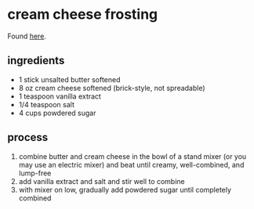 # cream cheese frosting

Found [here](https://sugarspunrun.com/cream-cheese-frosting/#recipe).

## ingredients
- 1 stick unsalted butter softened
- 8 oz cream cheese softened (brick-style, not spreadable)
- 1 teaspoon vanilla extract
- 1/4 teaspoon salt
- 4 cups powdered sugar

## process
1. combine butter and cream cheese in the bowl of a stand mixer (or you may use an electric mixer) and beat until creamy, well-combined, and lump-free
1. add vanilla extract and salt and stir well to combine
1. with mixer on low, gradually add powdered sugar until completely combined
